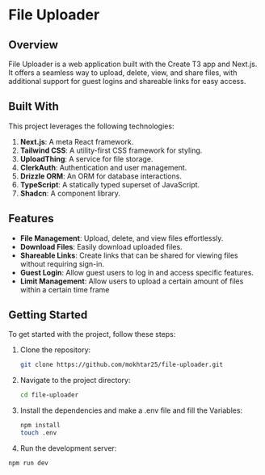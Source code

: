 # File Uploader

## Overview

File Uploader is a web application built with the Create T3 app and Next.js. It offers a seamless way to upload, delete, view, and share files, with additional support for guest logins and shareable links for easy access.

## Built With

This project leverages the following technologies:

1. **Next.js**: A meta React framework.
2. **Tailwind CSS**: A utility-first CSS framework for styling.
3. **UploadThing**: A service for file storage.
4. **ClerkAuth**: Authentication and user management.
5. **Drizzle ORM**: An ORM for database interactions.
6. **TypeScript**: A statically typed superset of JavaScript.
7. **Shadcn**: A component library.

## Features

- **File Management**: Upload, delete, and view files effortlessly.
- **Download Files**: Easily download uploaded files.
- **Shareable Links**: Create links that can be shared for viewing files without requiring sign-in.
- **Guest Login**: Allow guest users to log in and access specific features.
- **Limit Management**: Allow users to upload a certain amount of files within a certain time frame

## Getting Started

To get started with the project, follow these steps:

1. Clone the repository:
   ```bash
   git clone https://github.com/mokhtar25/file-uploader.git

2. Navigate to the project directory:
   ```bash
   cd file-uploader

3. Install the dependencies and make a .env file and fill the Variables:
   ```bash
   npm install 
   touch .env
4. Run the development server:
  ```bash
  npm run dev
